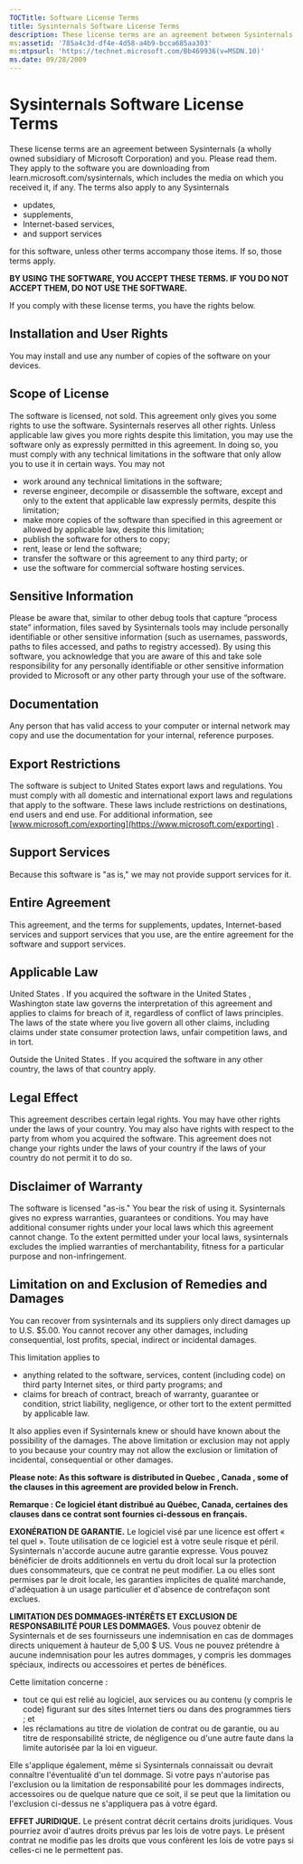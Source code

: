 ```yaml
---
TOCTitle: Software License Terms
title: Sysinternals Software License Terms
description: These license terms are an agreement between Sysinternals (a wholly owned subsidiary of Microsoft Corporation) and you. Please read them.
ms:assetid: '785a4c3d-df4e-4d58-a4b9-bcca685aa303'
ms:mtpsurl: 'https://technet.microsoft.com/Bb469936(v=MSDN.10)'
ms.date: 09/28/2009
---
```


# Sysinternals Software License Terms

These license terms are an agreement between Sysinternals (a wholly
owned subsidiary of Microsoft Corporation) and you. Please read them.
They apply to the software you are downloading from
learn.microsoft.com/sysinternals, which includes the media on which
you received it, if any. The terms also apply to any Sysinternals

-   updates,
-   supplements,
-   Internet-based services,
-   and support services

for this software, unless other terms accompany those items. If so,
those terms apply.

**BY USING THE SOFTWARE, YOU ACCEPT THESE TERMS. IF YOU DO NOT ACCEPT
THEM, DO NOT USE THE SOFTWARE.**

If you comply with these license terms, you have the rights below.

## Installation and User Rights

You may install and use any number of copies of the software on your
devices.

## Scope of License

The software is licensed, not sold. This agreement only gives you some
rights to use the software. Sysinternals reserves all other rights.
Unless applicable law gives you more rights despite this limitation, you
may use the software only as expressly permitted in this agreement. In
doing so, you must comply with any technical limitations in the software
that only allow you to use it in certain ways. You may not

-   work around any technical limitations in the software;
-   reverse engineer, decompile or disassemble the software, except and
    only to the extent that applicable law expressly permits, despite
    this limitation;
-   make more copies of the software than specified in this agreement or
    allowed by applicable law, despite this limitation;
-   publish the software for others to copy;
-   rent, lease or lend the software;
-   transfer the software or this agreement to any third party; or
-   use the software for commercial software hosting services.

## Sensitive Information

Please be aware that, similar to other debug tools that capture “process
state” information, files saved by Sysinternals tools may include
personally identifiable or other sensitive information (such as
usernames, passwords, paths to files accessed, and paths to registry
accessed). By using this software, you acknowledge that you are aware of
this and take sole responsibility for any personally identifiable or
other sensitive information provided to Microsoft or any other party
through your use of the software.

## Documentation

Any person that has valid access to your computer or internal network
may copy and use the documentation for your internal, reference
purposes.

## Export Restrictions

The software is subject to United States export laws and regulations.
You must comply with all domestic and international export laws and
regulations that apply to the software. These laws include restrictions
on destinations, end users and end use. For additional information, see
[www.microsoft.com/exporting](https://www.microsoft.com/exporting) .



## Support Services

Because this software is "as is," we may not provide support services
for it.

## Entire Agreement

This agreement, and the terms for supplements, updates, Internet-based
services and support services that you use, are the entire agreement for
the software and support services.

## Applicable Law

United States . If you acquired the software in the United States ,
Washington state law governs the interpretation of this agreement and
applies to claims for breach of it, regardless of conflict of laws
principles. The laws of the state where you live govern all other
claims, including claims under state consumer protection laws, unfair
competition laws, and in tort.

Outside the United States . If you acquired the software in any other
country, the laws of that country apply.

## Legal Effect

This agreement describes certain legal rights. You may have other rights
under the laws of your country. You may also have rights with respect to
the party from whom you acquired the software. This agreement does not
change your rights under the laws of your country if the laws of your
country do not permit it to do so.

## Disclaimer of Warranty

The software is licensed "as-is." You bear the risk of using it.
Sysinternals gives no express warranties, guarantees or conditions. You
may have additional consumer rights under your local laws which this
agreement cannot change. To the extent permitted under your local laws,
sysinternals excludes the implied warranties of merchantability, fitness
for a particular purpose and non-infringement.

## Limitation on and Exclusion of Remedies and Damages

You can recover from sysinternals and its suppliers only direct damages
up to U.S. \$5.00. You cannot recover any other damages, including
consequential, lost profits, special, indirect or incidental damages.

This limitation applies to

-   anything related to the software, services, content (including code)
    on third party Internet sites, or third party programs; and
-   claims for breach of contract, breach of warranty, guarantee or
    condition, strict liability, negligence, or other tort to the extent
    permitted by applicable law.

It also applies even if Sysinternals knew or should have known about the
possibility of the damages. The above limitation or exclusion may not
apply to you because your country may not allow the exclusion or
limitation of incidental, consequential or other damages.

**Please note: As this software is distributed in Quebec , Canada , some
of the clauses in this agreement are provided below in French.**

**Remarque : Ce logiciel étant distribué au Québec, Canada, certaines
des clauses dans ce contrat sont fournies ci-dessous en français.**

**EXONÉRATION DE GARANTIE.** Le logiciel visé par une licence est offert
« tel quel ». Toute utilisation de ce logiciel est à votre seule risque
et péril. Sysinternals n'accorde aucune autre garantie expresse. Vous
pouvez bénéficier de droits additionnels en vertu du droit local sur la
protection dues consommateurs, que ce contrat ne peut modifier. La ou
elles sont permises par le droit locale, les garanties implicites de
qualité marchande, d'adéquation à un usage particulier et d'absence de
contrefaçon sont exclues.

**LIMITATION DES DOMMAGES-INTÉRÊTS ET EXCLUSION DE RESPONSABILITÉ POUR
LES DOMMAGES.** Vous pouvez obtenir de Sysinternals et de ses
fournisseurs une indemnisation en cas de dommages directs uniquement à
hauteur de 5,00 \$ US. Vous ne pouvez prétendre à aucune indemnisation
pour les autres dommages, y compris les dommages spéciaux, indirects ou
accessoires et pertes de bénéfices.

Cette limitation concerne :

-   tout ce qui est relié au logiciel, aux services ou au contenu (y
    compris le code) figurant sur des sites Internet tiers ou dans des
    programmes tiers ; et
-   les réclamations au titre de violation de contrat ou de garantie, ou
    au titre de responsabilité stricte, de négligence ou d'une autre
    faute dans la limite autorisée par la loi en vigueur.

Elle s'applique également, même si Sysinternals connaissait ou devrait
connaître l'éventualité d'un tel dommage. Si votre pays n'autorise pas
l'exclusion ou la limitation de responsabilité pour les dommages
indirects, accessoires ou de quelque nature que ce soit, il se peut que
la limitation ou l'exclusion ci-dessus ne s'appliquera pas à votre
égard.

**EFFET JURIDIQUE.** Le présent contrat décrit certains droits
juridiques. Vous pourriez avoir d'autres droits prévus par les lois de
votre pays. Le présent contrat ne modifie pas les droits que vous
confèrent les lois de votre pays si celles-ci ne le permettent pas.
